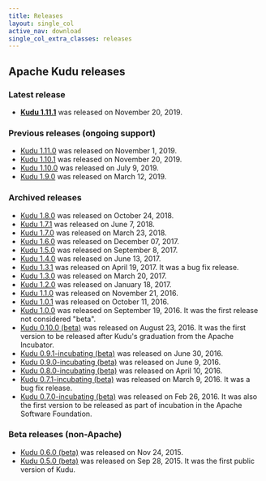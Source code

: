 ```yaml
---
title: Releases
layout: single_col
active_nav: download
single_col_extra_classes: releases
---
```


## Apache Kudu releases

### Latest release

* **[Kudu 1.11.1](1.11.1/)** was released on November 20, 2019. <!-- LATREL: DO NOT REMOVE -->

### Previous releases (ongoing support)

* [Kudu 1.11.0](1.10.0/) was released on November 1, 2019. <!-- PREVREL: DO NOT REMOVE -->
* [Kudu 1.10.1](1.10.1/) was released on November 20, 2019.
* [Kudu 1.10.0](1.10.0/) was released on July 9, 2019.
* [Kudu 1.9.0](1.9.0/) was released on March 12, 2019.

### Archived releases

* [Kudu 1.8.0](1.8.0/) was released on October 24, 2018. <!--ARCHREL: DO NOT REMOVE -->
* [Kudu 1.7.1](1.7.1/) was released on June 7, 2018.
* [Kudu 1.7.0](1.7.0/) was released on March 23, 2018.
* [Kudu 1.6.0](1.6.0/) was released on December 07, 2017.
* [Kudu 1.5.0](1.5.0/) was released on September 8, 2017.
* [Kudu 1.4.0](1.4.0/) was released on June 13, 2017.
* [Kudu 1.3.1](1.3.1/) was released on April 19, 2017. It was a bug fix release.
* [Kudu 1.3.0](1.3.0/) was released on March 20, 2017.
* [Kudu 1.2.0](1.2.0/) was released on January 18, 2017.
* [Kudu 1.1.0](1.1.0/) was released on November 21, 2016.
* [Kudu 1.0.1](1.0.1/) was released on October 11, 2016.
* [Kudu 1.0.0](1.0.0/) was released on September 19, 2016.
    It was the first release not considered "beta".
* [Kudu 0.10.0 (beta)](0.10.0/) was released on August 23, 2016.
    It was the first version to be released after Kudu's graduation from the
    Apache Incubator.
* [Kudu 0.9.1-incubating (beta)](0.9.1/) was released on June 30, 2016.
* [Kudu 0.9.0-incubating (beta)](0.9.0/) was released on June 9, 2016.
* [Kudu 0.8.0-incubating (beta)](0.8.0/) was released on April 10, 2016.
* [Kudu 0.7.1-incubating (beta)](0.7.1/) was released on March 9, 2016. It was a bug fix release.
* [Kudu 0.7.0-incubating (beta)](0.7.0/) was released on Feb 26, 2016.
  It was also the first version to be released as part of incubation in the Apache Software Foundation.

### Beta releases (non-Apache)

* [Kudu 0.6.0 (beta)](0.6.0/) was released on Nov 24, 2015.
* [Kudu 0.5.0 (beta)](0.5.0/) was released on Sep 28, 2015. It was the first public version of Kudu.
